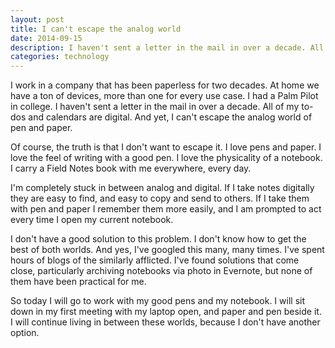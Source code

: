 ```yaml
---
layout: post
title: I can't escape the analog world
date: 2014-09-15
description: I haven't sent a letter in the mail in over a decade. All of my to-dos and calendars are digital. And yet, I can't escape the analog world of pen and paper.
categories: technology
---
```

I work in a company that has been paperless for two decades. At home we have a ton of devices, more than one for every use case. I had a Palm Pilot in college. I haven't sent a letter in the mail in over a decade. All of my to-dos and calendars are digital. And yet, I can't escape the analog world of pen and paper.

Of course, the truth is that I don't want to escape it. I love pens and paper. I love the feel of writing with a good pen. I love the physicality of a notebook. I carry a Field Notes book with me everywhere, every day.

I'm completely stuck in between analog and digital. If I take notes digitally they are easy to find, and easy to copy and send to others. If I take them with pen and paper I remember them more easily, and I am prompted to act every time I open my current notebook.

I don't have a good solution to this problem. I don't know how to get the best of both worlds. And yes, I've googled this many, many times. I've spent hours of blogs of the similarly afflicted. I've found solutions that come close, particularly  archiving notebooks via photo in Evernote, but none of them have been practical for me.

So today I will go to work with my good pens and my notebook. I will sit down in my first meeting with my laptop open, and paper and pen beside it. I will continue living in between these worlds, because I don't have another option.
